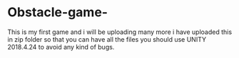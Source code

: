# Obstacle-game-

This is my first game 
and i will be uploading many more i have uploaded this in zip folder so that you can have all the files
you should use UNITY 2018.4.24 to avoid any kind of bugs.

<kiddoCodes>
